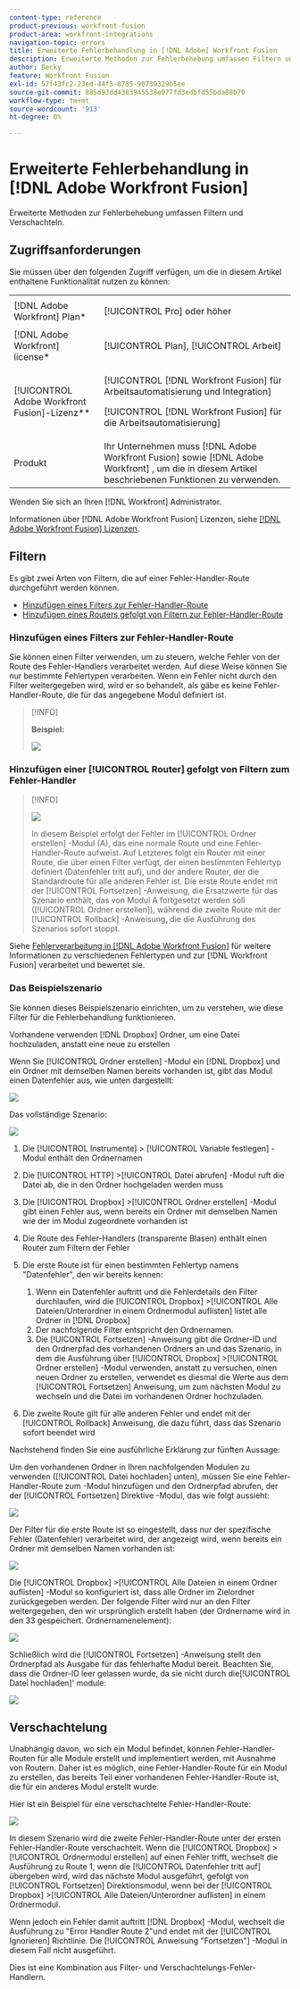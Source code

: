 ```yaml
---
content-type: reference
product-previous: workfront-fusion
product-area: workfront-integrations
navigation-topic: errors
title: Erweiterte Fehlerbehandlung in [!DNL Adobe] Workfront Fusion
description: Erweiterte Methoden zur Fehlerbehebung umfassen Filtern und Verschachteln.
author: Becky
feature: Workfront Fusion
exl-id: 57f43fc2-23ed-44f5-8785-90739329b5ee
source-git-commit: 885d93dd4383945538e977fd3edbfd55bda88b70
workflow-type: tm+mt
source-wordcount: '913'
ht-degree: 0%

---
```


# Erweiterte Fehlerbehandlung in [!DNL Adobe Workfront Fusion]

Erweiterte Methoden zur Fehlerbehebung umfassen Filtern und Verschachteln.

## Zugriffsanforderungen

Sie müssen über den folgenden Zugriff verfügen, um die in diesem Artikel enthaltene Funktionalität nutzen zu können:

<table style="table-layout:auto">
 <col> 
 <col> 
 <tbody> 
  <tr> 
   <td role="rowheader">[!DNL Adobe Workfront] Plan*</td> 
   <td> <p>[!UICONTROL Pro] oder höher</p> </td> 
  </tr> 
  <tr data-mc-conditions=""> 
   <td role="rowheader">[!DNL Adobe Workfront] license*</td> 
   <td> <p>[!UICONTROL Plan], [!UICONTROL Arbeit]</p> </td> 
  </tr> 
  <tr> 
   <td role="rowheader">[!UICONTROL Adobe Workfront Fusion]-Lizenz**</td> 
   <td> <p>[!UICONTROL [!DNL Workfront Fusion] für Arbeitsautomatisierung und Integration] </p><p>[!UICONTROL [!DNL Workfront Fusion] für die Arbeitsautomatisierung]</p>  </td> 
  </tr> 
  <tr> 
   <td role="rowheader">Produkt</td> 
   <td>Ihr Unternehmen muss [!DNL Adobe Workfront Fusion] sowie [!DNL Adobe Workfront] , um die in diesem Artikel beschriebenen Funktionen zu verwenden.</td> 
  </tr> 
 </tbody> 
</table>

Wenden Sie sich an Ihren [!DNL Workfront] Administrator.

Informationen über [!DNL Adobe Workfront Fusion] Lizenzen, siehe [[!DNL Adobe Workfront Fusion] Lizenzen](../../workfront-fusion/get-started/license-automation-vs-integration.md).

## Filtern

Es gibt zwei Arten von Filtern, die auf einer Fehler-Handler-Route durchgeführt werden können.

* [Hinzufügen eines Filters zur Fehler-Handler-Route](#adding-a-filter-to-the-error-handler-route)
* [Hinzufügen eines Routers gefolgt von Filtern zur Fehler-Handler-Route](#adding-a-router-followed-by-filters-to-the-error-handler)

### Hinzufügen eines Filters zur Fehler-Handler-Route

Sie können einen Filter verwenden, um zu steuern, welche Fehler von der Route des Fehler-Handlers verarbeitet werden. Auf diese Weise können Sie nur bestimmte Fehlertypen verarbeiten. Wenn ein Fehler nicht durch den Filter weitergegeben wird, wird er so behandelt, als gäbe es keine Fehler-Handler-Route, die für das angegebene Modul definiert ist.

>[!INFO]
>
>**Beispiel:**
>
>![](assets/filter-error-handling-350x238.png)

### Hinzufügen einer [!UICONTROL Router] gefolgt von Filtern zum Fehler-Handler

>[!INFO]
>
>![](assets/router-filter-error-handling-350x254.png)
>
>In diesem Beispiel erfolgt der Fehler im [!UICONTROL Ordner erstellen] -Modul (A), das eine normale Route und eine Fehler-Handler-Route aufweist. Auf Letzteres folgt ein Router mit einer Route, die über einen Filter verfügt, der einen bestimmten Fehlertyp definiert (Datenfehler tritt auf), und der andere Router, der die Standardroute für alle anderen Fehler ist. Die erste Route endet mit der [!UICONTROL Fortsetzen] -Anweisung, die Ersatzwerte für das Szenario enthält, das von Modul A fortgesetzt werden soll ([!UICONTROL Ordner erstellen]), während die zweite Route mit der [!UICONTROL Rollback] -Anweisung, die die Ausführung des Szenarios sofort stoppt.

Siehe [Fehlerverarbeitung in [!DNL Adobe Workfront Fusion]](../../workfront-fusion/errors/error-processing.md) für weitere Informationen zu verschiedenen Fehlertypen und zur [!DNL Workfront Fusion] verarbeitet und bewertet sie.

### Das Beispielszenario

Sie können dieses Beispielszenario einrichten, um zu verstehen, wie diese Filter für die Fehlerbehandlung funktionieren.

Vorhandene verwenden [!DNL Dropbox] Ordner, um eine Datei hochzuladen, anstatt eine neue zu erstellen

Wenn Sie [!UICONTROL Ordner erstellen] -Modul ein [!DNL Dropbox] und ein Ordner mit demselben Namen bereits vorhanden ist, gibt das Modul einen Datenfehler aus, wie unten dargestellt:

![](assets/dropbox-350x276.png)

Das vollständige Szenario:

![](assets/dropbox-scenario-350x190.png)

1. Die [!UICONTROL Instrumente] > [!UICONTROL Variable festlegen] -Modul enthält den Ordnernamen
1. Die [!UICONTROL HTTP] >[!UICONTROL Datei abrufen] -Modul ruft die Datei ab, die in den Ordner hochgeladen werden muss
1. Die [!UICONTROL Dropbox] >[!UICONTROL Ordner erstellen] -Modul gibt einen Fehler aus, wenn bereits ein Ordner mit demselben Namen wie der im Modul zugeordnete vorhanden ist
1. Die Route des Fehler-Handlers (transparente Blasen) enthält einen Router zum Filtern der Fehler
1. Die erste Route ist für einen bestimmten Fehlertyp namens &quot;Datenfehler&quot;, den wir bereits kennen:

   1. Wenn ein Datenfehler auftritt und die Fehlerdetails den Filter durchlaufen, wird die [!UICONTROL Dropbox] >[!UICONTROL Alle Dateien/Unterordner in einem Ordnermodul auflisten] listet alle Ordner in [!DNL Dropbox]
   1. Der nachfolgende Filter entspricht den Ordnernamen.
   1. Die [!UICONTROL Fortsetzen] -Anweisung gibt die Ordner-ID und den Ordnerpfad des vorhandenen Ordners an und das Szenario, in dem die Ausführung über [!UICONTROL Dropbox] >[!UICONTROL Ordner erstellen] -Modul verwenden, anstatt zu versuchen, einen neuen Ordner zu erstellen, verwendet es diesmal die Werte aus dem [!UICONTROL Fortsetzen] Anweisung, um zum nächsten Modul zu wechseln und die Datei im vorhandenen Ordner hochzuladen.

1. Die zweite Route gilt für alle anderen Fehler und endet mit der [!UICONTROL Rollback] Anweisung, die dazu führt, dass das Szenario sofort beendet wird

Nachstehend finden Sie eine ausführliche Erklärung zur fünften Aussage:

Um den vorhandenen Ordner in Ihren nachfolgenden Modulen zu verwenden ([!UICONTROL Datei hochladen] unten), müssen Sie eine Fehler-Handler-Route zum -Modul hinzufügen und den Ordnerpfad abrufen, der der [!UICONTROL Fortsetzen] Direktive -Modul, das wie folgt aussieht:

![](assets/add-error-handler-route-350x113.png)

Der Filter für die erste Route ist so eingestellt, dass nur der spezifische Fehler (Datenfehler) verarbeitet wird, der angezeigt wird, wenn bereits ein Ordner mit demselben Namen vorhanden ist:

![](assets/condition-350x327.png)

Die [!UICONTROL Dropbox] >[!UICONTROL Alle Dateien in einem Ordner auflisten] -Modul so konfiguriert ist, dass alle Ordner im Zielordner zurückgegeben werden. Der folgende Filter wird nur an den Filter weitergegeben, den wir ursprünglich erstellt haben (der Ordnername wird in den 33 gespeichert. Ordnernamenelement):

![](assets/condition2-350x193.png)

Schließlich wird die [!UICONTROL Fortsetzen] -Anweisung stellt den Ordnerpfad als Ausgabe für das fehlerhafte Modul bereit. Beachten Sie, dass die Ordner-ID leer gelassen wurde, da sie nicht durch die[!UICONTROL Datei hochladen]&#39; module:

![](assets/flow-control-350x190.png)

## Verschachtelung

Unabhängig davon, wo sich ein Modul befindet, können Fehler-Handler-Routen für alle Module erstellt und implementiert werden, mit Ausnahme von Routern. Daher ist es möglich, eine Fehler-Handler-Route für ein Modul zu erstellen, das bereits Teil einer vorhandenen Fehler-Handler-Route ist, die für ein anderes Modul erstellt wurde.

Hier ist ein Beispiel für eine verschachtelte Fehler-Handler-Route:

![](assets/nested-error-handling-route-350x174.png)

In diesem Szenario wird die zweite Fehler-Handler-Route unter der ersten Fehler-Handler-Route verschachtelt. Wenn die [!UICONTROL Dropbox] >[!UICONTROL Ordnermodul erstellen] auf einen Fehler trifft, wechselt die Ausführung zu Route 1, wenn die [!UICONTROL Datenfehler tritt auf] übergeben wird, wird das nächste Modul ausgeführt, gefolgt von [!UICONTROL Fortsetzen] Direktionsmodul, wenn bei der [!UICONTROL Dropbox] >[!UICONTROL Alle Dateien/Unterordner auflisten] in einem Ordnermodul.

Wenn jedoch ein Fehler damit auftritt [!DNL Dropbox] -Modul, wechselt die Ausführung zu &quot;Error Handler Route 2&quot;und endet mit der [!UICONTROL Ignorieren] Richtlinie. Die [!UICONTROL Anweisung &quot;Fortsetzen&quot;] -Modul in diesem Fall nicht ausgeführt.

Dies ist eine Kombination aus Filter- und Verschachtelungs-Fehler-Handlern.

